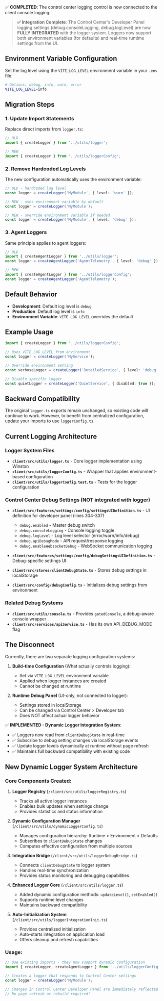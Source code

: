 ✅ **COMPLETED**: The control center logging control is now connected to the client console logging.

> **✅ Integration Complete**: The Control Center's Developer Panel logging settings (debug.consoleLogging, debug.logLevel) are now **FULLY INTEGRATED** with the logger system. Loggers now support both environment variables (for defaults) and real-time runtime settings from the UI.

## Environment Variable Configuration

Set the log level using the `VITE_LOG_LEVEL` environment variable in your `.env` file:

```bash
# Options: debug, info, warn, error
VITE_LOG_LEVEL=info
```

## Migration Steps

### 1. Update Import Statements

Replace direct imports from `logger.ts`:

```typescript
// OLD
import { createLogger } from '../utils/logger';

// NEW
import { createLogger } from '../utils/loggerConfig';
```

### 2. Remove Hardcoded Log Levels

The new configuration automatically uses the environment variable:

```typescript
// OLD - hardcoded log level
const logger = createLogger('MyModule', { level: 'warn' });

// NEW - uses environment variable by default
const logger = createLogger('MyModule');

// NEW - override environment variable if needed
const logger = createLogger('MyModule', { level: 'debug' });
```

### 3. Agent Loggers

Same principle applies to agent loggers:

```typescript
// OLD
import { createAgentLogger } from '../utils/logger';
const logger = createAgentLogger('AgentTelemetry', { level: 'debug' });

// NEW
import { createAgentLogger } from '../utils/loggerConfig';
const logger = createAgentLogger('AgentTelemetry');
```

## Default Behavior

- **Development**: Default log level is `debug`
- **Production**: Default log level is `info`
- **Environment Variable**: `VITE_LOG_LEVEL` overrides the default

## Example Usage

```typescript
import { createLogger } from '../utils/loggerConfig';

// Uses VITE_LOG_LEVEL from environment
const logger = createLogger('MyService');

// Override environment setting
const verboseLogger = createLogger('DetailedService', { level: 'debug' });

// Disable specific logger
const quietLogger = createLogger('QuietService', { disabled: true });
```

## Backward Compatibility

The original `logger.ts` exports remain unchanged, so existing code will continue to work. However, to benefit from centralized configuration, update your imports to use `loggerConfig.ts`.

## Current Logging Architecture

### Logger System Files
- **`client/src/utils/logger.ts`** - Core logger implementation using Winston
- **`client/src/utils/loggerConfig.ts`** - Wrapper that applies environment-based configuration
- **`client/src/utils/loggerConfig.test.ts`** - Tests for the logger configuration

### Control Center Debug Settings (NOT integrated with logger)
- **`client/src/features/settings/config/settingsUIDefinition.ts`** - UI definition for developer panel (lines 304-337)
  - `debug.enabled` - Master debug switch
  - `debug.consoleLogging` - Console logging toggle
  - `debug.logLevel` - Log level selector (error/warn/info/debug)
  - `debug.apiDebugMode` - API request/response logging
  - `debug.enableWebsocketDebug` - WebSocket communication logging

- **`client/src/features/settings/config/debugSettingsUIDefinition.ts`** - Debug-specific settings UI
- **`client/src/stores/clientDebugState.ts`** - Stores debug settings in localStorage
- **`client/src/config/debugConfig.ts`** - Initializes debug settings from environment

### Related Debug Systems
- **`client/src/utils/console.ts`** - Provides `gatedConsole`, a debug-aware console wrapper
- **`client/src/services/apiService.ts`** - Has its own API_DEBUG_MODE flag

## The Disconnect

Currently, there are two separate logging configuration systems:

1. **Build-time Configuration** (What actually controls logging):
   - Set via `VITE_LOG_LEVEL` environment variable
   - Applied when logger instances are created
   - Cannot be changed at runtime

2. **Runtime Debug Panel** (UI-only, not connected to logger):
   - Settings stored in localStorage
   - Can be changed via Control Center > Developer tab
   - Does NOT affect actual logger behavior

✅ **IMPLEMENTED - Dynamic Logger Integration System**:
- ✅ Loggers now read from `clientDebugState` in real-time
- ✅ Subscribe to debug setting changes via localStorage events
- ✅ Update logger levels dynamically at runtime without page refresh
- ✅ Maintains full backward compatibility with existing code

## New Dynamic Logger System Architecture

### Core Components Created:

1. **Logger Registry** (`/client/src/utils/loggerRegistry.ts`)
   - Tracks all active logger instances
   - Enables bulk updates when settings change
   - Provides statistics and status information

2. **Dynamic Configuration Manager** (`/client/src/utils/dynamicLoggerConfig.ts`)
   - Manages configuration hierarchy: Runtime > Environment > Defaults
   - Subscribes to `clientDebugState` changes
   - Computes effective configuration from multiple sources

3. **Integration Bridge** (`/client/src/utils/loggerDebugBridge.ts`)
   - Connects `clientDebugState` to logger system
   - Handles real-time synchronization
   - Provides status monitoring and debugging capabilities

4. **Enhanced Logger Core** (`/client/src/utils/logger.ts`)
   - Added dynamic configuration methods: `updateLevel()`, `setEnabled()`
   - Supports runtime level changes
   - Maintains backward compatibility

5. **Auto-Initialization System** (`/client/src/utils/loggerIntegrationInit.ts`)
   - Provides centralized initialization
   - Auto-starts integration on application load
   - Offers cleanup and refresh capabilities

### Usage:

```typescript
// Use existing imports - they now support dynamic configuration
import { createLogger, createAgentLogger } from '../utils/loggerConfig';

// Creates a logger that responds to Control Center settings
const logger = createLogger('MyModule');

// Changes in Control Center Developer Panel are immediately reflected
// No page refresh or rebuild required!
```